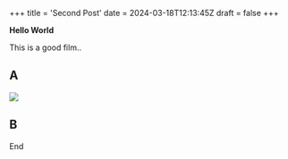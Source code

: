 +++
title = 'Second Post'
date = 2024-03-18T12:13:45Z
draft = false
+++

**Hello World**

This is a good film..

**A**
---
![](/Quickstart-2/assets/images/county-lines_cover.jpeg)

**B**
---

End
